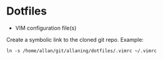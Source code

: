 Dotfiles
========

- VIM configuration file(s)

Create a symbolic link to the cloned git repo.  Example:
```
ln -s /home/allan/git/allaning/dotfiles/.vimrc ~/.vimrc
```


